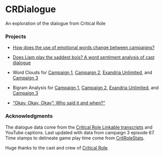 
# CRDialogue

An exploration of the dialogue from Critical Role

### Projects

  - [How does the use of emotional words change between
    campaigns?](docs/spiderPlots.md)

  - [Does Liam play the saddest bois? A word sentiment analysis of cast
    dialogue](docs/sentiments.md)

  - Word Clouds for [Campaign 1](docs/wordCloudsC1.md), [Campaign
    2](docs/wordCloudsC2.md), [Exandria
    Unlimited](docs/wordCloudsExU1.md), and [Campaign
    3](docs/wordCloudsC3.md)

  - Bigram Analysis for [Campaign 1](docs/bigramsC1.md), [Campaign
    2](docs/bigramsC2.md), [Exandria Unlimited](docs/bigramsExU1.md),
    and [Campaign 3](docs/bigramsC3.md)

  - [“Okay, Okay, Okay”: Who said it and when?"](docs/okay_okay_okay.md)

### Acknowledgments

The dialogue data come from the [Critical Role Linkable
transcripts](https://kryogenix.org/crsearch/) and YouTube captions. Last
updated with data from campaign 3 episode 67. Time stamps to delineate
game play time come from
[CritRoleStats](https://www.critrolestats.com/).

Huge thanks to the cast and crew of [Critical
Role](https://critrole.com/).
